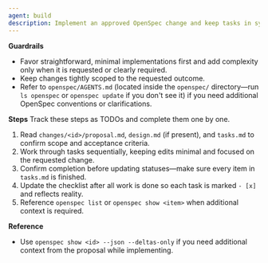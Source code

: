 ```yaml
---
agent: build
description: Implement an approved OpenSpec change and keep tasks in sync.
---
```


<!-- OPENSPEC:START -->

**Guardrails**

- Favor straightforward, minimal implementations first and add complexity only
  when it is requested or clearly required.
- Keep changes tightly scoped to the requested outcome.
- Refer to `openspec/AGENTS.md` (located inside the `openspec/` directory—run
  `ls openspec` or `openspec update` if you don't see it) if you need additional
  OpenSpec conventions or clarifications.

**Steps** Track these steps as TODOs and complete them one by one.

1. Read `changes/<id>/proposal.md`, `design.md` (if present), and `tasks.md` to
   confirm scope and acceptance criteria.
2. Work through tasks sequentially, keeping edits minimal and focused on the
   requested change.
3. Confirm completion before updating statuses—make sure every item in
   `tasks.md` is finished.
4. Update the checklist after all work is done so each task is marked `- [x]`
   and reflects reality.
5. Reference `openspec list` or `openspec show <item>` when additional context
   is required.

**Reference**

- Use `openspec show <id> --json --deltas-only` if you need additional context
from the proposal while implementing.
<!-- OPENSPEC:END -->
